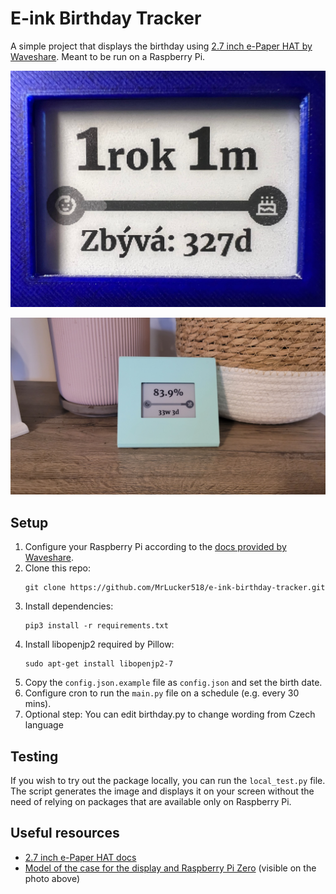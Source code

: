 # E-ink Birthday Tracker

A simple project that displays the birthday using [2.7 inch e-Paper HAT by Waveshare](https://www.waveshare.com/2.7inch-e-paper-hat.htm). Meant to be run on a Raspberry Pi.

![Sample screen image](docs/sample-screen.jpg)

![Completed project photo](docs/completed-project.jpg)

## Setup
1. Configure your Raspberry Pi according to the [docs provided by Waveshare](https://www.waveshare.com/wiki/2.7inch_e-Paper_HAT_Manual#Working_With_Raspberry_Pi).
2. Clone this repo:
    ```
    git clone https://github.com/MrLucker518/e-ink-birthday-tracker.git
    ```
3. Install dependencies:
    ```
    pip3 install -r requirements.txt
    ```
4. Install libopenjp2 required by Pillow:
    ```
    sudo apt-get install libopenjp2-7
    ```
5. Copy the `config.json.example` file as `config.json` and set the birth date.
6. Configure cron to run the `main.py` file on a schedule (e.g. every 30 mins).
7. Optional step: You can edit birthday.py to change wording from Czech language

## Testing
If you wish to try out the package locally, you can run the `local_test.py` file. The script generates the image and displays it on your screen without the need of relying on packages that are available only on Raspberry Pi.

## Useful resources
* [2.7 inch e-Paper HAT docs](https://www.waveshare.com/wiki/2.7inch_e-Paper_HAT)
* [Model of the case for the display and Raspberry Pi Zero](https://www.printables.com/model/538237-27-inch-e-ink-display-raspberry-pi-zero-case) (visible on the photo above)
